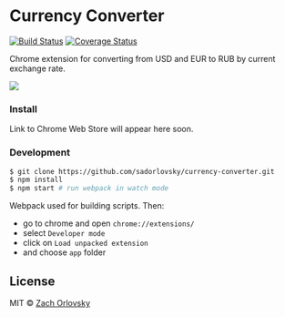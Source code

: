 # Currency Converter

[![Build Status](https://travis-ci.org/sadorlovsky/currency-converter.svg?branch=master)](https://travis-ci.org/sadorlovsky/currency-converter)
[![Coverage Status](https://coveralls.io/repos/github/sadorlovsky/currency-converter/badge.svg?branch=master)](https://coveralls.io/github/sadorlovsky/currency-converter?branch=master)

Chrome extension for converting from USD and EUR to RUB by current exchange rate.

![](http://i.imgur.com/F8bLKwT.jpg)

### Install

Link to Chrome Web Store will appear here soon.

### Development

```bash
$ git clone https://github.com/sadorlovsky/currency-converter.git
$ npm install
$ npm start # run webpack in watch mode
```
Webpack used for building scripts. Then:
- go to chrome and open `chrome://extensions/`
- select `Developer mode`
- click on `Load unpacked extension`
- and choose `app` folder

## License

MIT © [Zach Orlovsky](https://orlovsky.rocks)

